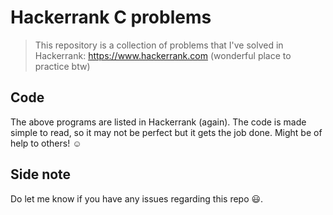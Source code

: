 # Hackerrank C problems
> This repository is a collection of problems that I've solved in Hackerrank: <https://www.hackerrank.com> (wonderful place to practice btw)

## Code
The above programs are listed in Hackerrank (again). The code is made simple to read, so it may not be perfect but it gets the job done. Might be of help to others! :relaxed:

## Side note
Do let me know if you have any issues regarding this repo :smiley:.
